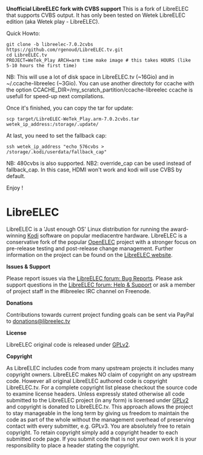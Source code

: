 **Unofficial LibreELEC fork with CVBS support**
This is a fork of LibreELEC that supports CVBS output.
It has only been tested on Wetek LibreELEC edition (aka Wetek play - LibreELEC).

Quick Howto:
```
git clone -b libreelec-7.0.2cvbs https://github.com/rgenoud/LibreELEC.tv.git
cd LibreELEC.tv
PROJECT=WeTek_Play ARCH=arm time make image # this takes HOURS (like 5-10 hours the first time)
```
NB: This will use a lot of disk space in LibreELEC.tv (~16Gio) and in ~/.ccache-libreelec (~3Gio).
You can use another directoty for ccache with the option CCACHE_DIR=/my_scratch_partition/ccache-libreelec
ccache is usefull for speed-up next compilations.

Once it's finished, you can copy the tar for update:
```
scp target/LibreELEC-WeTek_Play.arm-7.0.2cvbs.tar wetek_ip_address:/storage/.update/
```
At last, you need to set the fallback cap:
```
ssh wetek_ip_address "echo 576cvbs > /storage/.kodi/userdata/fallback_cap"
```
NB: 480cvbs is also supported.
NB2: override_cap can be used instead of fallback_cap. In this case, HDMI won't work and kodi will use CVBS by default.

Enjoy !

# LibreELEC

LibreELEC is a 'Just enough OS' Linux distribution for running the award-winning [Kodi](http://kodi.tv) software on popular mediacentre hardware. LibreELEC is a conservative fork of the popular [OpenELEC](http://openelec.tv) project with a stronger focus on pre-release testing and post-release change management. Further information on the project can be found on the [LibreELEC website](https://libreelec.tv).

**Issues & Support**

Please report issues via the [LibreELEC forum: Bug Reports](http://forum.libreelec.tv/forum-35.html). Please ask support questions in the [LibreELEC forum: Help & Support](http://forum.libreelec.tv/forum-3.html) or ask a member of project staff in the #libreelec IRC channel on Freenode.

**Donations**

Contributions towards current project funding goals can be sent via PayPal to donations@libreelec.tv

**License**

LibreELEC original code is released under [GPLv2](http://www.gnu.org/licenses/gpl-2.0.html).

**Copyright**

As LibreELEC includes code from many upstream projects it includes many copyright owners. LibreELEC makes NO claim of copyright on any upstream code. However all original LibreELEC authored code is copyright LibreELEC.tv. For a complete copyright list please checkout the source code to examine license headers. Unless expressly stated otherwise all code submitted to the LibreELEC project (in any form) is licensed under [GPLv2](http://www.gnu.org/licenses/gpl-2.0.html) and copyright is donated to LibreELEC.tv. This approach allows the project to stay manageable in the long term by giving us freedom to maintain the code as part of the whole without the management overhead of preserving contact with every submitter, e.g. GPLv3. You are absolutely free to retain copyright. To retain copyright simply add a copyright header to each submitted code page. If you submit code that is not your own work it is your responsibility to place a header stating the copyright.
